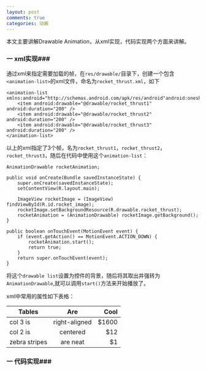 ```yaml
---
layout: post
comments: true
categories: 动画
---
```

本文主要讲解Drawable Animation，从xml实现，代码实现两个方面来讲解。

### 一 xml实现###

  通过xml来指定需要加载的帧，在`res/drawable/`目录下，创建一个包含`<animation-list>`的xml文件，命名为`rocket_thrust.xml`，如下

	<animation-list xmlns:android="http://schemas.android.com/apk/res/android"android:oneshot="true">
    	<item android:drawable="@drawable/rocket_thrust1" android:duration="200" />
    	<item android:drawable="@drawable/rocket_thrust2" android:duration="200" />
    	<item android:drawable="@drawable/rocket_thrust3" android:duration="200" />
	</animation-list>

  以上的xml指定了3个帧，名为`rocket_thrust1`，`rocket_thrust2`，`rocket_thrust3`，随后在代码中使用这个`animation-list`：

	AnimationDrawable rocketAnimation;

	public void onCreate(Bundle savedInstanceState) {
		super.onCreate(savedInstanceState);
		setContentView(R.layout.main);

		ImageView rocketImage = (ImageView) findViewById(R.id.rocket_image);
		rocketImage.setBackgroundResource(R.drawable.rocket_thrust);
		rocketAnimation = (AnimationDrawable) rocketImage.getBackground();
	}

	public boolean onTouchEvent(MotionEvent event) {
		if (event.getAction() == MotionEvent.ACTION_DOWN) {
    		rocketAnimation.start();
    		return true;
		}
		return super.onTouchEvent(event);
	}
  
  将这个`drawable list`设置为控件的背景，随后将其取出并强转为`AnimationDrawable`,就可以调用`start()`方法来开始播放了。

  xml中常用的属性如下表格：
  
| Tables        | Are           | Cool  |
| ------------- |:-------------:| -----:|
| col 3 is      | right-aligned | $1600 |
| col 2 is      | centered      |   $12 |
| zebra stripes | are neat      |    $1 |
	
### 一 代码实现###

  
	
	



